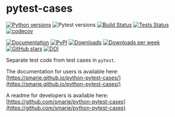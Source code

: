 # pytest-cases

[![Python versions](https://img.shields.io/pypi/pyversions/pytest-cases.svg)](https://pypi.python.org/pypi/pytest-cases/) ![Pytest versions](https://img.shields.io/badge/pytest-2%20%7C%203%20%7C%204%20%7C%205%20%7C%206-blue) [![Build Status](https://github.com/smarie/python-pytest-cases/actions/workflows/base.yml/badge.svg)](https://github.com/smarie/python-pytest-cases/actions/workflows/base.yml) [![Tests Status](https://smarie.github.io/python-pytest-cases/reports/junit/junit-badge.svg?dummy=8484744)](https://smarie.github.io/python-pytest-cases/reports/junit/report.html) [![codecov](https://codecov.io/gh/smarie/python-pytest-cases/branch/main/graph/badge.svg)](https://codecov.io/gh/smarie/python-pytest-cases)

[![Documentation](https://img.shields.io/badge/doc-latest-blue.svg)](https://smarie.github.io/python-pytest-cases/) [![PyPI](https://img.shields.io/pypi/v/pytest-cases.svg)](https://pypi.python.org/pypi/pytest-cases/) [![Downloads](https://pepy.tech/badge/pytest-cases)](https://pepy.tech/project/pytest-cases) [![Downloads per week](https://pepy.tech/badge/pytest-cases/week)](https://pepy.tech/project/pytest-cases) [![GitHub stars](https://img.shields.io/github/stars/smarie/python-pytest-cases.svg)](https://github.com/smarie/python-pytest-cases/stargazers) [![DOI](https://zenodo.org/badge/DOI/10.5281/zenodo.3937829.svg)](https://doi.org/10.5281/zenodo.3937829)

Separate test code from test cases in `pytest`.

The documentation for users is available here: [https://smarie.github.io/python-pytest-cases/](https://smarie.github.io/python-pytest-cases/)

A readme for developers is available here: [https://github.com/smarie/python-pytest-cases](https://github.com/smarie/python-pytest-cases)
